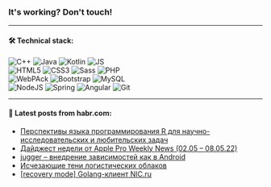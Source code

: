 ### It's working? Don't touch!

---

#### 🛠️ Technical stack:

![C++](https://img.shields.io/badge/C++-informational?logo=c%2B%2B&style=flat&logoColor=white&color=9C033A)
![Java](https://img.shields.io/badge/Java-informational?logo=java&style=flat&logoColor=white&color=007396)
![Kotlin](https://img.shields.io/badge/Kotlin-informational?logo=Kotlin&style=flat&logoColor=white&color=0095D5)
![JS](https://img.shields.io/badge/JS-informational?logo=javaScript&style=flat&logoColor=black&color=F7Df1E) <br>
![HTML5](https://img.shields.io/badge/HTML5-informational?logo=html5&style=flat&logoColor=white&color=E34F26)
![CSS3](https://img.shields.io/badge/CSS3-informational?logo=css3&style=flat&logoColor=white&color=157286)
![Sass](https://img.shields.io/badge/Saas-informational?logo=sass&style=flat&logoColor=white&color=hotpink)
![PHP](https://img.shields.io/badge/PHP-informational?logo=php&style=flat&logoColor=white&color=777BB4) <br>
![WebPAck](https://img.shields.io/badge/WebPack-informational?logo=webPack&style=flat&logoColor=white&color=FF6F00)
![Bootstrap](https://img.shields.io/badge/Bootstrap-informational?logo=Bootstrap&style=flat&logoColor=white&color=7952B3)
![MySQL](https://img.shields.io/badge/MySQL-informational?logo=MySQL&style=flat&logoColor=white&color=00f) <br>
![NodeJS](https://img.shields.io/badge/NodeJS-informational?logo=node.js&style=flat&logoColor=white&color=43853D)
![Spring](https://img.shields.io/badge/Spring-informational?logo=Spring&style=flat&logoColor=white&color=0A9EDC)
![Angular](https://img.shields.io/badge/Vue-informational?logo=vue.js&style=flat&logoColor=white&color=red)
![Git](https://img.shields.io/badge/Git-informational?logo=git&style=flat&logoColor=white&color=darkorange)

___

#### 💬 Latest posts from habr.com:

<!-- BLOG-POST-LIST:START -->
- [Перспективы языка программирования R для научно-исследовательских и любительских задач](https://habr.com/ru/post/664944/?utm_source=habrahabr&utm_medium=rss&utm_campaign=664944)
- [Дайджест недели от Apple Pro Weekly News &lpar;02.05 – 08.05.22&rpar;](https://habr.com/ru/post/664894/?utm_source=habrahabr&utm_medium=rss&utm_campaign=664894)
- [jugger – внедрение зависимостей как в Android](https://habr.com/ru/post/664926/?utm_source=habrahabr&utm_medium=rss&utm_campaign=664926)
- [Исчезающие тени логистических облаков](https://habr.com/ru/post/664622/?utm_source=habrahabr&utm_medium=rss&utm_campaign=664622)
- [[recovery mode] Golang-клиент NIC.ru](https://habr.com/ru/post/664884/?utm_source=habrahabr&utm_medium=rss&utm_campaign=664884)
<!-- BLOG-POST-LIST:END -->

